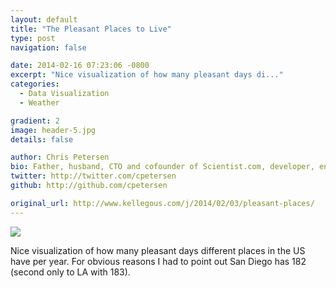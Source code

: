 ```yaml
---
layout: default
title: "The Pleasant Places to Live"
type: post
navigation: false

date: 2014-02-16 07:23:06 -0800
excerpt: "Nice visualization of how many pleasant days di..."
categories:
  - Data Visualization
  - Weather

gradient: 2
image: header-5.jpg
details: false

author: Chris Petersen
bio: Father, husband, CTO and cofounder of Scientist.com, developer, entrepreneur and technologist.
twitter: http://twitter.com/cpetersen
github: http://github.com/cpetersen

original_url: http://www.kellegous.com/j/2014/02/03/pleasant-places/
---
```



  ![](/assets/import/4508f6f06605ebf21e6a7a625c354d9b.png)  

 Nice visualization of how many pleasant days different places in the US have per year. For obvious reasons I had to point out San Diego has 182 (second only to LA with 183). 

 
